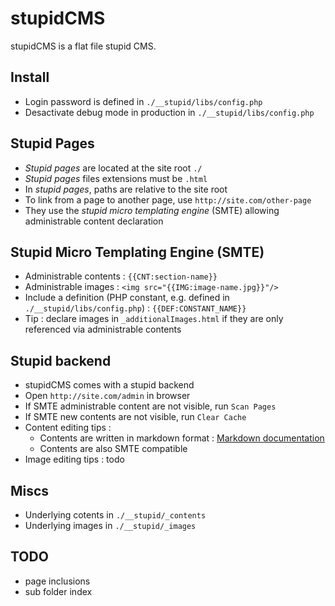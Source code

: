 stupidCMS
=========

stupidCMS is a flat file stupid CMS.

Install
-------
- Login password is defined in `./__stupid/libs/config.php`
- Desactivate debug mode in production in `./__stupid/libs/config.php`

Stupid Pages
------------
- _Stupid pages_ are located at the site root `./`
- _Stupid pages_ files extensions must be `.html`
- In _stupid pages_, paths are relative to the site root
- To link from a page to another page, use `http://site.com/other-page`
- They use the _stupid micro templating engine_ (SMTE) allowing administrable content declaration

Stupid Micro Templating Engine (SMTE)
-------------------------------------
- Administrable contents : `{{CNT:section-name}}`
- Administrable images : `<img src="{{IMG:image-name.jpg}}"/>`
- Include a definition (PHP constant, e.g. defined in `./__stupid/libs/config.php`) : `{{DEF:CONSTANT_NAME}}`
- Tip : declare images in `_additionalImages.html` if they are only referenced via administrable contents

Stupid backend
--------------
- stupidCMS comes with a stupid backend
- Open `http://site.com/admin` in browser
- If SMTE administrable content are not visible, run `Scan Pages`
- If SMTE new contents are not visible, run `Clear Cache`
- Content editing tips : 
	- Contents are written in markdown format : [Markdown documentation](https://github.com/adam-p/markdown-here/wiki/Markdown-Cheatsheet)
	- Contents are also SMTE compatible
- Image editing tips : todo

Miscs
-----
- Underlying cotents in `./__stupid/_contents`
- Underlying images in `./__stupid/_images`

TODO
----
- page inclusions
- sub folder index